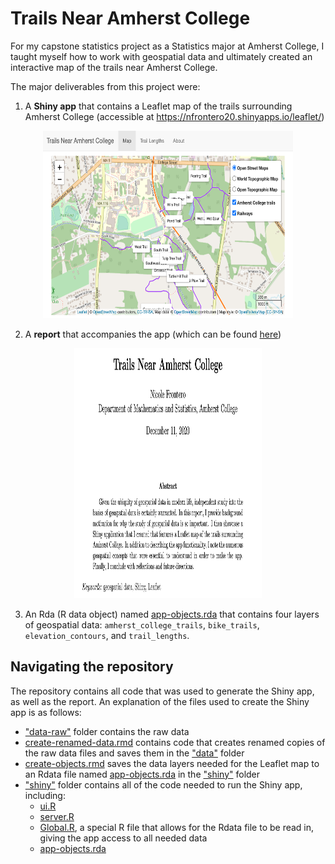# Trails Near Amherst College

For my capstone statistics project as a Statistics major at Amherst College, I taught myself how to work with geospatial data and ultimately created an interactive map of the trails near Amherst College.  

The major deliverables from this project were:

1) A **Shiny app** that contains a Leaflet map of the trails surrounding Amherst College (accessible at https://nfrontero20.shinyapps.io/leaflet/)
<p align="center">
  <img src="README-images/trail-map-app-tab1-preview.png" width="400" height="300"/>
</p>

2) A **report** that accompanies the app (which can be found [here](https://github.com/Amherst-STAT495F20/STAT495F20-project-Frontero/blob/main/report/report.pdf))

<p align="center">
  <img src="README-images/trail-map-report-preview.png" width="300" height="400"/>
</p>

3) An Rda (R data object) named [app-objects.rda](https://github.com/Amherst-STAT495F20/STAT495F20-project-Frontero/blob/main/shiny/app-objects.rda) that contains four layers of geospatial data: `amherst_college_trails`, `bike_trails`, `elevation_contours`, and `trail_lengths`.  

## Navigating the repository

The repository contains all code that was used to generate the Shiny app, as well as the report.  An explanation of the files used to create the Shiny app is as follows:

* ["data-raw"](https://github.com/Amherst-STAT495F20/STAT495F20-project-Frontero/tree/main/data-raw) folder contains the raw data
* [create-renamed-data.rmd](https://github.com/Amherst-STAT495F20/STAT495F20-project-Frontero/blob/main/create-renamed-data.Rmd) contains code that creates renamed copies of the raw data files and saves them in the ["data"](https://github.com/Amherst-STAT495F20/STAT495F20-project-Frontero/tree/main/data) folder
* [create-objects.rmd](https://github.com/Amherst-STAT495F20/STAT495F20-project-Frontero/blob/main/create-objects.Rmd) saves the data layers needed for the Leaflet map to an Rdata file named [app-objects.rda](https://github.com/Amherst-STAT495F20/STAT495F20-project-Frontero/blob/main/shiny/app-objects.rda) in the ["shiny"](https://github.com/Amherst-STAT495F20/STAT495F20-project-Frontero/tree/main/shiny) folder 
* ["shiny"](https://github.com/Amherst-STAT495F20/STAT495F20-project-Frontero/tree/main/shiny) folder contains all of the code needed to run the Shiny app, including: 
  - [ui.R](https://github.com/Amherst-STAT495F20/STAT495F20-project-Frontero/blob/main/shiny/ui.R)
  - [server.R](https://github.com/Amherst-STAT495F20/STAT495F20-project-Frontero/blob/main/shiny/server.R)
  - [Global.R](https://github.com/Amherst-STAT495F20/STAT495F20-project-Frontero/blob/main/shiny/Global.R), a special R file that allows for the Rdata file to be read in, giving the app access to all needed data
  - [app-objects.rda](https://github.com/Amherst-STAT495F20/STAT495F20-project-Frontero/blob/main/shiny/app-objects.rda)
